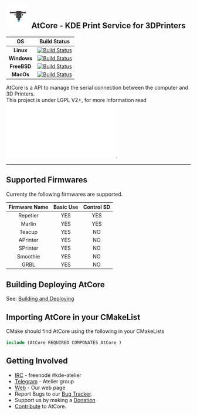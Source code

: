 ![Logo](testclient/atcore-gui.png) AtCore - KDE Print Service for 3DPrinters
----
OS   | Build Status
:---:|:----:
**Linux** | [![Build Status](https://build.kde.org/job/Extragear%20atcore%20kf5-qt5%20SUSEQt5.9/badge/icon)](https://build.kde.org/job/Extragear%20atcore%20kf5-qt5%20SUSEQt5.9/)
**Windows** | [![Build Status](https://binary-factory.kde.org/job/AtCore_Nightly_win32/badge/icon)](https://binary-factory.kde.org/job/AtCore_Nightly_win32/)
**FreeBSD** | [![Build Status](https://build.kde.org/job/Extragear%20atcore%20kf5-qt5%20FreeBSDQt5.9/badge/icon)](https://build.kde.org/job/Extragear%20atcore%20kf5-qt5%20FreeBSDQt5.9/)
**MacOs** | [![Build Status](https://binary-factory.kde.org/job/AtCore_Nightly_macos/badge/icon)](https://binary-factory.kde.org/job/AtCore_Nightly_macos/)


AtCore is a API to manage the serial connection between the computer and 3D Printers.<br/>
This project is under LGPL V2+, for more information read ![COPYING.TXT](COPYING.TXT).

----
## Supported Firmwares
Currenty the following firmwares are supported.

 Firmware Name |Basic Use| Control SD
 :------------:|:-------:|:----------:
 Repetier      | YES     | YES
 Marlin        | YES     | YES
 Teacup        | YES     | NO
 APrinter      | YES     | NO
 SPrinter      | YES     | NO
 Smoothie      | YES     | NO
 GRBL          | YES     | NO

## Building  Deploying  AtCore
 See: [Building and Deploying]

## Importing AtCore in your CMakeList
CMake should find AtCore using the following in your CMakeLists
```CMake
include (AtCore REQUIRED COMPONATES AtCore )
```

## Getting Involved
 - [IRC] - freenode \#kde-atelier
 - [Telegram] - Atelier group
 - [Web] - Our web page
 - Report Bugs to our [Bug Tracker].
 - Support us by making a [Donation]
 - [Contribute] to AtCore.

[IRC]: https://webchat.freenode.net/
[Telegram]: telegram.me/KDEAtelier
[Bug Tracker]: https://bugs.kde.org/enter_bug.cgi?product=Atelier&component=AtCore
[KDE]:https://www.kde.org
[Web]: https://atelier.kde.org
[LGPL-2.0]:https://www.gnu.org/licenses/old-licenses/lgpl-2.0.html
[Building and Deploying]:doc/build.md
[Contribute]:doc/contrib.md
[Donation]:https://kde.org/donate/?app=atcore
